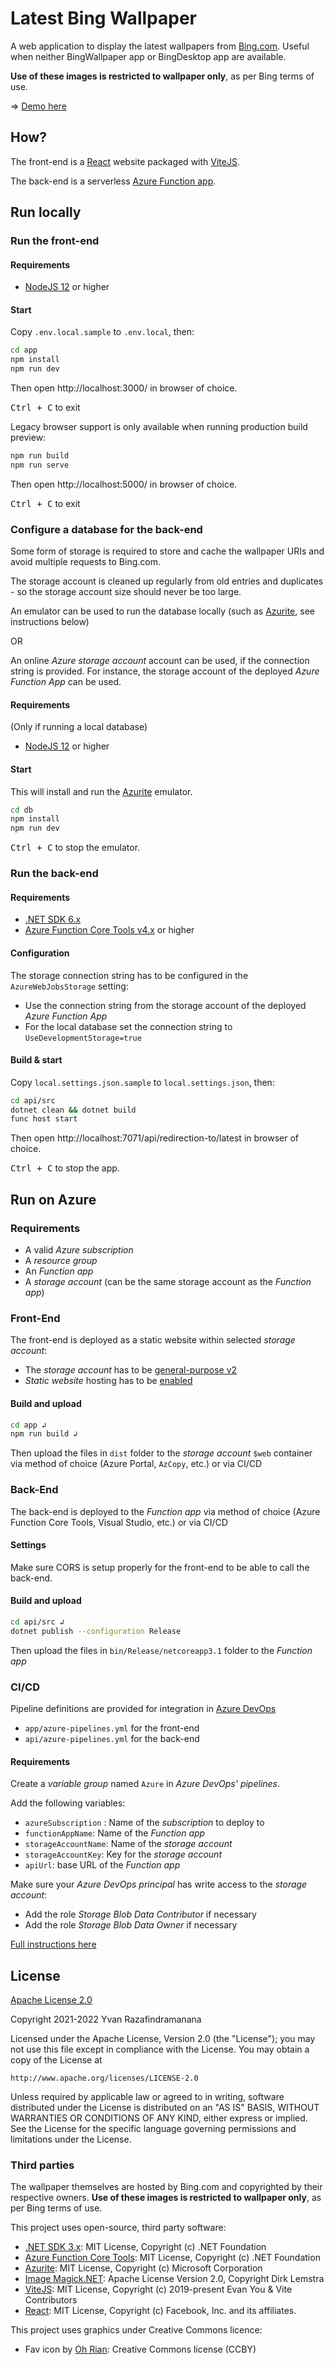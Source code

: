 # Latest Bing Wallpaper

A web application to display the latest wallpapers from [Bing.com](https://www.bing.com/). Useful when neither BingWallpaper app or BingDesktop app are available.

**Use of these images is restricted to wallpaper only**, as per Bing terms of use.

⇒ [Demo here](https://bingwallpaper.azureedge.net/)

## How?

The front-end is a [React](https://reactjs.org/) website packaged with [ViteJS](https://vitejs.dev/).

The back-end is a serverless [Azure Function app](https://docs.microsoft.com/en-us/azure/azure-functions/).

## Run locally

### Run the front-end

#### Requirements

- [NodeJS 12](https://nodejs.org/en/download/) or higher

#### Start

Copy `.env.local.sample` to `.env.local`, then:

```bash
cd app
npm install
npm run dev
```

Then open http://localhost:3000/ in browser of choice.

<kbd>Ctrl + C</kbd> to exit

Legacy browser support is only available when running production build preview:

```bash
npm run build
npm run serve
```

Then open http://localhost:5000/ in browser of choice.

<kbd>Ctrl + C</kbd> to exit

### Configure a database for the back-end

Some form of storage is required to store and cache the wallpaper URIs and avoid multiple requests to Bing.com.

The storage account is cleaned up regularly from old entries and duplicates - so the storage account size should never be too large.

An emulator can be used to run the database locally (such as [Azurite](https://docs.microsoft.com/en-us/azure/storage/common/storage-use-azurite?tabs=npm), see instructions below)

OR

An online *Azure storage account* account can be used, if the connection string is provided. For instance, the storage account of the deployed *Azure Function App* can be used.

#### Requirements

(Only if running a local database)

- [NodeJS 12](https://nodejs.org/en/download/) or higher

#### Start

This will install and run the [Azurite](https://docs.microsoft.com/en-us/azure/storage/common/storage-use-azurite?tabs=npm) emulator.

```bash
cd db
npm install
npm run dev
```

<kbd>Ctrl + C</kbd> to stop the emulator.

### Run the back-end

#### Requirements

- [.NET SDK 6.x](https://dotnet.microsoft.com/download)
- [Azure Function Core Tools v4.x](https://docs.microsoft.com/en-us/azure/azure-functions/functions-run-local#install-the-azure-functions-core-tools) or higher

#### Configuration

The storage connection string has to be configured in the `AzureWebJobsStorage` setting:
- Use the connection string from the storage account of the deployed *Azure Function App*
- For the local database set the connection string to `UseDevelopmentStorage=true`

#### Build & start

Copy `local.settings.json.sample` to `local.settings.json`, then:

```bash
cd api/src
dotnet clean && dotnet build
func host start
```

Then open http://localhost:7071/api/redirection-to/latest in browser of choice.

<kbd>Ctrl + C</kbd> to stop the app.

## Run on Azure

### Requirements

- A valid *Azure subscription*
- A *resource group*
- An *Function app*
- A *storage account* (can be the same storage account as the *Function app*)

### Front-End

The front-end is deployed as a static website within selected *storage account*:
- The *storage account* has to be [general-purpose v2](https://docs.microsoft.com/en-us/azure/storage/common/storage-account-upgrade?tabs=azure-portal)
- *Static website* hosting has to be [enabled](https://docs.microsoft.com/en-us/azure/storage/blobs/storage-blob-static-website-how-to?tabs=azure-portal#enable-static-website-hosting)

#### Build and upload

```bash
cd app ↲
npm run build ↲
```

Then upload the files in `dist` folder to the *storage account* `$web` container via method of choice (Azure Portal, `AzCopy`, etc.) or via CI/CD

### Back-End

The back-end is deployed to the *Function app* via method of choice (Azure Function Core Tools, Visual Studio, etc.) or via CI/CD

#### Settings

Make sure CORS is setup properly for the front-end to be able to call the back-end.

#### Build and upload

```bash
cd api/src ↲
dotnet publish --configuration Release
```

Then upload the files in `bin/Release/netcoreapp3.1` folder to the *Function app*

### CI/CD

Pipeline definitions are provided for integration in [Azure DevOps](https://dev.azure.com)
- `app/azure-pipelines.yml` for the front-end
- `api/azure-pipelines.yml` for the back-end

#### Requirements

Create a *variable group* named `Azure` in *Azure DevOps' pipelines*.

Add the following variables:
- `azureSubscription` : Name of the *subscription* to deploy to
- `functionAppName`: Name of the *Function app*
- `storageAccountName`: Name of the *storage account*
- `storageAccountKey`: Key for the *storage account*
- `apiUrl`: base URL of the *Function app*

Make sure your *Azure DevOps principal* has write access to the *storage account*:
- Add the role *Storage Blob Data Contributor* if necessary
- Add the role *Storage Blob Data Owner* if necessary

[Full instructions here](https://brettmckenzie.net/2020/03/23/azure-pipelines-copy-files-task-authentication-failed/)


## License

[Apache License 2.0](https://choosealicense.com/licenses/apache-2.0/)

Copyright 2021-2022 Yvan Razafindramanana

Licensed under the Apache License, Version 2.0 (the "License");
you may not use this file except in compliance with the License.
You may obtain a copy of the License at

	http://www.apache.org/licenses/LICENSE-2.0

Unless required by applicable law or agreed to in writing, software
distributed under the License is distributed on an "AS IS" BASIS,
WITHOUT WARRANTIES OR CONDITIONS OF ANY KIND, either express or implied.
See the License for the specific language governing permissions and
limitations under the License.

### Third parties

The wallpaper themselves are hosted by Bing.com and copyrighted by their respective owners. **Use of these images is restricted to wallpaper only**, as per Bing terms of use.

This project uses open-source, third party software:

- [.NET SDK 3.x](https://github.com/dotnet/sdk): MIT License, Copyright (c) .NET Foundation
- [Azure Function Core Tools](https://github.com/Azure/azure-functions-core-tools): MIT License, Copyright (c) .NET Foundation
- [Azurite](https://github.com/Azure/Azurite): MIT License, Copyright (c) Microsoft Corporation
- [Image Magick.NET](https://github.com/dlemstra/Magick.NET): Apache License Version 2.0, Copyright Dirk Lemstra
- [ViteJS](https://github.com/vitejs/vite): MIT License, Copyright (c) 2019-present Evan You & Vite Contributors
- [React](https://reactjs.org/): MIT License, Copyright (c) Facebook, Inc. and its affiliates.

This project uses graphics under Creative Commons licence:

- Fav icon by [Oh Rian](https://thenounproject.com/ohrianid/): Creative Commons license  (CCBY)
